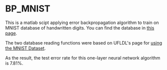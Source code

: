 # BP_MNIST

This is a matlab scipt applying error backpropagation algorithm to train on MNIST database of handwritten digits. You can find the database in [this page](http://yann.lecun.com/exdb/mnist).

The two database reading functions were based on UFLDL's page for [using the MNIST Dataset](ufdl.stanford.edu/wiki/index/index.php/Using_the_MNIST_Dataset).

As the result, the test error rate for this one-layer neural network algorithm is 7.81%.